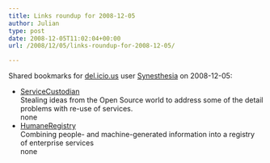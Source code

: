 ```yaml
---
title: Links roundup for 2008-12-05
author: Julian
type: post
date: 2008-12-05T11:02:04+00:00
url: /2008/12/05/links-roundup-for-2008-12-05/

---
```

Shared bookmarks for [del.icio.us][1] user [Synesthesia][2] on 2008-12-05:

  * [ServiceCustodian][3]  
    Stealing ideas from the Open Source world to address some of the detail problems with re-use of services.  
    none
  * [HumaneRegistry][4]  
    Combining people- and machine-generated information into a registry of enterprise services  
    none

 [1]: http://del.icio.us/
 [2]: http://del.icio.us/synesthesia
 [3]: http://martinfowler.com/bliki/ServiceCustodian.html
 [4]: http://martinfowler.com/bliki/HumaneRegistry.html